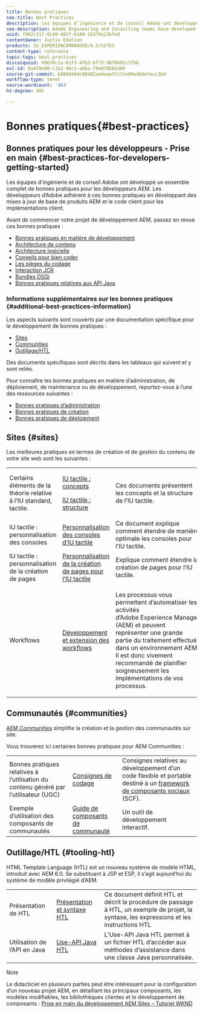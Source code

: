 ```yaml
---
title: Bonnes pratiques
seo-title: Best Practices
description: Les équipes d’ingénierie et de conseil Adobe ont développé un ensemble complet de bonnes pratiques pour les développeurs AEM.
seo-description: Adobe Engineering and Consulting teams have developed a comprehensive set of best practices for AEM developers
uuid: f962c31f-8140-482f-b189-16376e23bfed
contentOwner: Justin Edelson
products: SG_EXPERIENCEMANAGER/6.5/SITES
content-type: reference
topic-tags: best-practices
discoiquuid: 99678c1a-81f3-4fb3-bf73-98f0691c3fb6
exl-id: 0a478e80-c1b2-46c1-a6be-794d78b85d69
source-git-commit: b886844dc80482ae4aae5fc7ce09e466efecc3bd
workflow-type: tm+mt
source-wordcount: '463'
ht-degree: 98%

---
```


# Bonnes pratiques{#best-practices}

## Bonnes pratiques pour les développeurs - Prise en main {#best-practices-for-developers-getting-started}

Les équipes d’ingénierie et de conseil Adobe ont développé un ensemble complet de bonnes pratiques pour les développeurs AEM. Les développeurs d’Adobe adhèrent à ces bonnes pratiques en développant des mises à jour de base de produits AEM et le code client pour les implémentations client.

Avant de commencer votre projet de développement AEM, passez en revue ces bonnes pratiques :

* [Bonnes pratiques en matière de développement](/help/sites-developing/development-practices.md)
* [Architecture de contenu](/help/sites-developing/content-architecture.md)
* [Architecture logicielle](/help/sites-developing/software-architecture.md)
* [Conseils pour bien coder](/help/sites-developing/coding-tips.md)
* [Les pièges du codage](/help/sites-developing/code-pitfalls.md)
* [Interaction JCR](/help/sites-developing/jcr-integration.md)
* [Bundles OSGi](/help/sites-developing/osgi-bundles.md)
* [Bonnes pratiques relatives aux API Java](https://experienceleague.adobe.com/docs/experience-manager-learn/foundation/development/understand-java-api-best-practices.html?lang=fr)

### Informations supplémentaires sur les bonnes pratiques {#additional-best-practices-information}

Les aspects suivants sont couverts par une documentation spécifique pour le développement de bonnes pratiques :

* [Sites](#sites)
* [Communities](/help/sites-developing/best-practices.md#communities)
* [Outillage/HTL](/help/sites-developing/best-practices.md#tooling-htl)

Des documents spécifiques sont décrits dans les tableaux qui suivent et y sont reliés.

Pour connaître les bonnes pratiques en matière d’administration, de déploiement, de maintenance ou de développement, reportez-vous à l’une des ressources suivantes :

* [Bonnes pratiques d’administration](/help/sites-administering/administer-best-practices.md)
* [Bonnes pratiques de création](/help/sites-authoring/best-practices.md)
* [Bonnes pratiques de déploiement](/help/sites-deploying/best-practices.md)

## Sites {#sites}

Les meilleures pratiques en termes de création et de gestion du contenu de votre site web sont les suivantes :

<table>
 <tbody>
  <tr>
   <td>Certains éléments de la théorie relative à l’IU standard, tactile.</td>
   <td><p><a href="/help/sites-developing/touch-ui-concepts.md">IU tactile : concepts</a></p> <p><a href="/help/sites-developing/touch-ui-structure.md">IU tactile : structure</a></p> </td>
   <td>Ces documents présentent les concepts et la structure de l’IU tactile.</td>
  </tr>
  <tr>
   <td>IU tactile : personnalisation des consoles </td>
   <td><a href="/help/sites-developing/customizing-consoles-touch.md">Personnalisation des consoles d’IU tactile</a></td>
   <td>Ce document explique comment étendre de manière optimale les consoles pour l’IU tactile.</td>
  </tr>
  <tr>
   <td>IU tactile : personnalisation de la création de pages</td>
   <td><a href="/help/sites-developing/customizing-page-authoring-touch.md">Personnalisation de la création de pages pour l’IU tactile</a></td>
   <td>Explique comment étendre la création de pages pour l’IU tactile.</td>
  </tr>
  <tr>
   <td>Workflows</td>
   <td><a href="/help/sites-developing/workflows-best-practices.md">Développement et extension des workflows</a></td>
   <td><p>Les processus vous permettent d’automatiser les activités d’Adobe Experience Manager (AEM) et peuvent représenter une grande partie du traitement effectué dans un environnement AEM. Il est donc vivement recommandé de planifier soigneusement les implémentations de vos processus.</p> </td>
  </tr>
 </tbody>
</table>

## Communautés {#communities}

[AEM Communities](/help/communities/overview.md) simplifie la création et la gestion des communautés sur site.

Vous trouverez ici certaines bonnes pratiques pour AEM Communities :

|  |  |  |
|---|---|---|
| Bonnes pratiques relatives à l’utilisation du contenu généré par l’utilisateur (UGC) | [Consignes de codage](/help/communities/code-guide.md) | Consignes relatives au développement d’un code flexible et portable destiné à un [framework de composants sociaux](/help/communities/scf.md) (SCF). |
| Exemple d’utilisation des composants de communautés | [Guide de composants de communauté](/help/communities/components-guide.md) | Un outil de développement interactif. |

## Outillage/HTL {#tooling-htl}

HTML Template Language (HTL) est un nouveau système de modèle HTML, introduit avec AEM 6.0. Se substituant à JSP et ESP, il s’agit aujourd’hui du système de modèle privilégié d’AEM.

|  |  |  |
|---|---|---|
| Présentation de HTL | [Présentation et syntaxe HTL](https://experienceleague.adobe.com/docs/experience-manager-htl/content/overview.html) | Ce document définit HTL et décrit la procédure de passage à HTL, un exemple de projet, la syntaxe, les expressions et les instructions HTL |
| Utilisation de l’API en Java | [Use-API Java HTL](https://helpx.adobe.com/fr/experience-manager/htl/using/use-api.html) | L’Use-API Java HTL permet à un fichier HTL d’accéder aux méthodes d’assistance dans une classe Java personnalisée. |

>[!NOTE]
>
>Le didacticiel en plusieurs parties peut être intéressant pour la configuration d’un nouveau projet AEM, en détaillant les principaux composants, les modèles modifiables, les bibliothèques clientes et le développement de composants :
>[Prise en main du développement AEM Sites – Tutoriel WKND](https://experienceleague.adobe.com/docs/experience-manager-learn/getting-started-wknd-tutorial-develop/overview.html?lang=fr)
